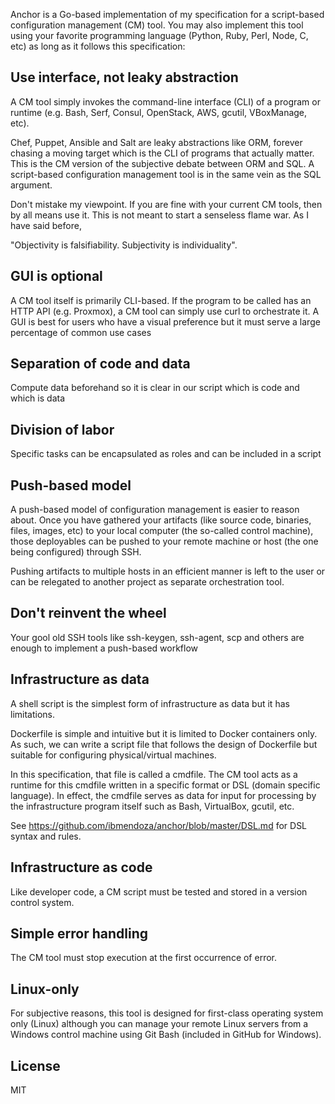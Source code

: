 Anchor is a Go-based implementation of my specification for a script-based configuration management (CM) tool. You may also implement this tool using your favorite programming language (Python, Ruby, Perl, Node, C, etc) as long as it follows this specification:

Use interface, not leaky abstraction
------------------------------------

A CM tool simply invokes the command-line interface (CLI) of a program or runtime (e.g. Bash, Serf, Consul, OpenStack, AWS, gcutil, VBoxManage, etc). 

Chef, Puppet, Ansible and Salt are leaky abstractions like ORM, forever chasing a moving target which is the CLI of programs that actually matter. This is the CM version of the subjective debate between ORM and SQL. A script-based configuration management tool is in the same vein as the SQL argument.

Don't mistake my viewpoint. If you are fine with your current CM tools, then by all means use it. This is not meant to start a senseless flame war. As I have said before,

"Objectivity is falsifiability. Subjectivity is individuality".

GUI is optional
---------------

A CM tool itself is primarily CLI-based. If the program to be called has an HTTP API (e.g. Proxmox), a CM tool can simply use curl to orchestrate it. A GUI is best for users who have a visual preference but it must serve a large percentage of common use cases

Separation of code and data
---------------------------

Compute data beforehand so it is clear in our script which is code and which is data

Division of labor
-----------------

Specific tasks can be encapsulated as roles and can be included in a script

Push-based model
----------------

A push-based model of configuration management is easier to reason about. Once you have gathered your artifacts (like source code, binaries, files, images, etc) to your local computer (the so-called control machine), those deployables can be pushed to your remote machine or host (the one being configured) through SSH. 

Pushing artifacts to multiple hosts in an efficient manner is left to the user or can be relegated to another project as separate orchestration tool.

Don't reinvent the wheel
------------------------

Your gool old SSH tools like ssh-keygen, ssh-agent, scp and others are enough to implement a push-based workflow

Infrastructure as data
----------------------

A shell script is the simplest form of infrastructure as data but it has limitations. 

Dockerfile is simple and intuitive but it is limited to Docker containers only. As such, we can write a script file that follows the design of Dockerfile but suitable for configuring physical/virtual machines.

In this specification, that file is called a cmdfile. The CM tool acts as a runtime for this cmdfile written in a specific format or DSL (domain specific language). In effect, the cmdfile serves as data for input for processing by the infrastructure program itself such as Bash, VirtualBox, gcutil, etc.

See https://github.com/ibmendoza/anchor/blob/master/DSL.md for DSL syntax and rules.

Infrastructure as code
----------------------

Like developer code, a CM script must be tested and stored in a version control system.

Simple error handling
---------------------

The CM tool must stop execution at the first occurrence of error. 

Linux-only
----------

For subjective reasons, this tool is designed for first-class operating system only (Linux) although you can manage your remote Linux servers from a Windows control machine using Git Bash (included in GitHub for Windows).

License
-------

MIT
